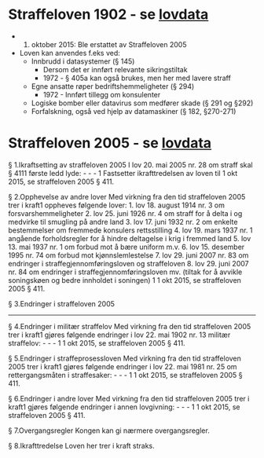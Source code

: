 # Straffeloven 1902 - se [lovdata](https://lovdata.no/dokument/NLO/lov/1902-05-22-10)

* 1. oktober 2015: Ble erstattet av Straffeloven 2005
* Loven kan anvendes f.eks ved:
  * Innbrudd i datasystemer (§ 145)
    * Dersom det er innført relevante sikringstiltak
    * 1972 - § 405a kan også brukes, men her med lavere straff
  * Egne ansatte røper bedriftshemmeligheter (§ 294)
    * 1972 - Innført tillegg om konsulenter
  * Logiske bomber eller datavirus som medfører skade (§ 291 og §292)
  * Forfalskning, også ved hjelp av datamaskiner (§ 182, §270-271)


# Straffeloven 2005 - se [lovdata](https://lovdata.no/dokument/NL/lov/2015-06-19-65)

§ 1.Ikraftsetting av straffeloven 2005
   I lov 20. mai 2005 nr. 28 om straff skal § 4111 første ledd lyde: - - -
   1	Fastsetter ikrafttredelsen av loven til 1 okt 2015, se straffeloven 2005 § 411.

§ 2.Opphevelse av andre lover
    Med virkning fra den tid straffeloven 2005 trer i kraft1 oppheves følgende lover:
    1.	lov 18. august 1914 nr. 3 om forsvarshemmeligheter
    2.	lov 25. juni 1926 nr. 4 om straff for å delta i og medvirke til smugling på andre land
    3.	lov 17. juni 1932 nr. 2 om enkelte bestemmelser om fremmede konsulers rettsstilling
    4.	lov 19. mars 1937 nr. 1 angående forholdsregler for å hindre deltagelse i krig i fremmed land
    5.	lov 13. mai 1937 nr. 1 om forbud mot å bære uniform m.v.
    6.	lov 15. desember 1995 nr. 74 om forbud mot kjønnslemlestelse
    7.	lov 29. juni 2007 nr. 83 om endringer i straffegjennomføringsloven og straffeloven
    8.	lov 29. juni 2007 nr. 84 om endringer i straffegjennomføringsloven mv. (tiltak for å avvikle soningskøen og bedre     innholdet i soningen)
1	1 okt 2015, se straffeloven 2005 § 411.

§ 3.Endringer i straffeloven 2005
- - -

§ 4.Endringer i militær straffelov
Med virkning fra den tid straffeloven 2005 trer i kraft1 gjøres følgende endringer i lov 22. mai 1902 nr. 13 militær straffelov: - - -
1	1 okt 2015, se straffeloven 2005 § 411.

§ 5.Endringer i straffeprosessloven
Med virkning fra den tid straffeloven 2005 trer i kraft1 gjøres følgende endringer i lov 22. mai 1981 nr. 25 om rettergangsmåten i straffesaker: - - -
1	1 okt 2015, se straffeloven 2005 § 411.

§ 6.Endringer i andre lover
Med virkning fra den tid straffeloven 2005 trer i kraft1 gjøres følgende endringer i annen lovgivning: - - -
1	1 okt 2015, se straffeloven 2005 § 411.

§ 7.Overgangsregler
Kongen kan gi nærmere overgangsregler.

§ 8.Ikrafttredelse
Loven her trer i kraft straks.
